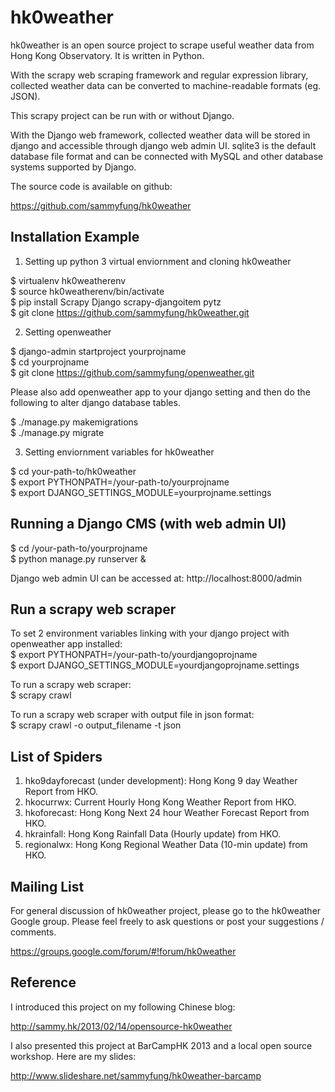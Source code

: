 hk0weather
==========

hk0weather is an open source project to scrape useful weather data from Hong Kong Observatory. It is written in Python.

With the scrapy web scraping framework and regular expression library, collected weather data can be converted to machine-readable formats (eg. JSON).

This scrapy project can be run with or without Django.    

With the Django web framework, collected weather data will be stored in django and accessible through django web admin UI. sqlite3 is the default database file format and can be connected with MySQL and other database systems supported by Django.

The source code is available on github:

https://github.com/sammyfung/hk0weather

Installation Example
--------------------

1) Setting up python 3 virtual enviornment and cloning hk0weather   
   
$ virtualenv hk0weatherenv  
$ source hk0weatherenv/bin/activate  
$ pip install Scrapy Django scrapy-djangoitem pytz    
$ git clone https://github.com/sammyfung/hk0weather.git    
    
2) Setting openweather   

$ django-admin startproject yourprojname   
$ cd yourprojname   
$ git clone https://github.com/sammyfung/openweather.git   
   
Please also add openweather app to your django setting and then do the following to alter django database tables.

$ ./manage.py makemigrations    
$ ./manage.py migrate   

3) Setting enviornment variables for hk0weather   
   
$ cd your-path-to/hk0weather     
$ export PYTHONPATH=/your-path-to/yourprojname    
$ export DJANGO_SETTINGS_MODULE=yourprojname.settings

Running a Django CMS (with web admin UI)
----------------------------------------

$ cd /your-path-to/yourprojname    
$ python manage.py runserver &  


Django web admin UI can be accessed at: http://localhost:8000/admin  

Run a scrapy web scraper
------------------------

To set 2 environment variables linking with your django project with openweather app installed:    
$ export PYTHONPATH=/your-path-to/yourdjangoprojname     
$ export DJANGO_SETTINGS_MODULE=yourdjangoprojname.settings

To run a scrapy web scraper:  
$ scrapy crawl <name of scraper>   

To run a scrapy web scraper with output file in json format:   
$ scrapy crawl <name of scraoer> -o output_filename -t json    

List of Spiders
---------------
1. hko9dayforecast (under development): Hong Kong 9 day Weather Report from HKO.   
2. hkocurrwx: Current Hourly Hong Kong Weather Report from HKO.    
3. hkoforecast: Hong Kong Next 24 hour Weather Forecast Report from HKO.   
4. hkrainfall: Hong Kong Rainfall Data (Hourly update) from HKO.    
5. regionalwx: Hong Kong Regional Weather Data (10-min update) from HKO.    

Mailing List
------------

For general discussion of hk0weather project, please go to the hk0weather Google group. Please feel freely to ask questions or post your suggestions / comments.

https://groups.google.com/forum/#!forum/hk0weather


Reference
---------

I introduced this project on my following Chinese blog:

http://sammy.hk/2013/02/14/opensource-hk0weather

I also presented this project at BarCampHK 2013 and a local open source workshop. Here are my slides:

http://www.slideshare.net/sammyfung/hk0weather-barcamp

